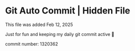 # Git Auto Commit | Hidden File

This file was added Feb 12, 2025

Just for fun and keeping my daily git commit active 🤪

commit number: 1320362
